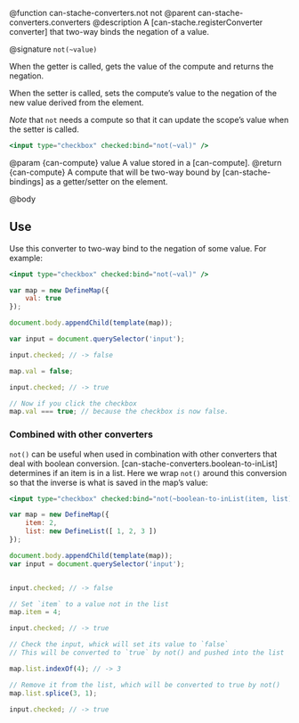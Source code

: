 @function can-stache-converters.not not
@parent can-stache-converters.converters
@description A [can-stache.registerConverter converter] that two-way binds the negation of a value.

@signature `not(~value)`

When the getter is called, gets the value of the compute and returns the negation.

When the setter is called, sets the compute’s value to the negation of the new value derived from the element.

*Note* that `not` needs a compute so that it can update the scope’s value when the setter is called.

```handlebars
<input type="checkbox" checked:bind="not(~val)" />
```

@param {can-compute} value A value stored in a [can-compute].
@return {can-compute} A compute that will be two-way bound by [can-stache-bindings] as a getter/setter on the element.

@body

## Use

Use this converter to two-way bind to the negation of some value. For example:

```handlebars
<input type="checkbox" checked:bind="not(~val)" />
```

```js
var map = new DefineMap({
	val: true
});

document.body.appendChild(template(map));

var input = document.querySelector('input');

input.checked; // -> false

map.val = false;

input.checked; // -> true

// Now if you click the checkbox
map.val === true; // because the checkbox is now false.
```

### Combined with other converters

`not()` can be useful when used in combination with other converters that deal with boolean conversion. [can-stache-converters.boolean-to-inList] determines if an item is in a list. Here we wrap `not()` around this conversion so that the inverse is what is saved in the map’s value:

```handlebars
<input type="checkbox" checked:bind="not(~boolean-to-inList(item, list))" />
```

```js
var map = new DefineMap({
	item: 2,
	list: new DefineList([ 1, 2, 3 ])
});

document.body.appendChild(template(map));
var input = document.querySelector('input');


input.checked; // -> false

// Set `item` to a value not in the list
map.item = 4;

input.checked; // -> true

// Check the input, whick will set its value to `false`
// This will be converted to `true` by not() and pushed into the list

map.list.indexOf(4); // -> 3

// Remove it from the list, which will be converted to true by not()
map.list.splice(3, 1);

input.checked; // -> true
```
